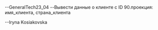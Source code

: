 --GeneralTech23_04
--Вывести данные о клиенте с ID 90.проекция: имя_клиента, страна_клиента

--Iryna Kosiakovska 
